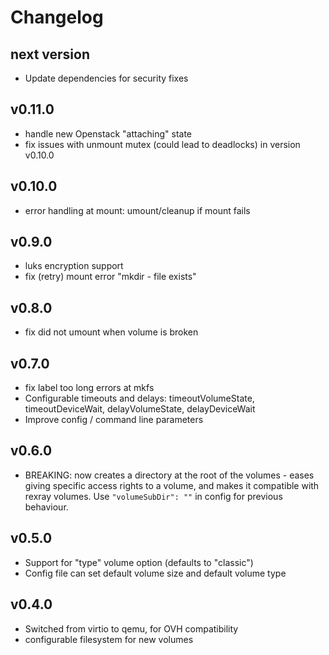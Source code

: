 # Changelog

## next version

* Update dependencies for security fixes

## v0.11.0

* handle new Openstack "attaching" state
* fix issues with unmount mutex (could lead to deadlocks) in version v0.10.0

## v0.10.0

* error handling at mount: umount/cleanup if mount fails

## v0.9.0

* luks encryption support
* fix (retry) mount error "mkdir - file exists"

## v0.8.0

* fix did not umount when volume is broken

## v0.7.0

* fix label too long errors at mkfs
* Configurable timeouts and delays: timeoutVolumeState, timeoutDeviceWait, delayVolumeState, delayDeviceWait
* Improve config / command line parameters

## v0.6.0

* BREAKING: now creates a directory at the root of the volumes - eases giving specific access rights to a volume, and makes it compatible with rexray volumes. Use `"volumeSubDir": ""` in config for previous behaviour.

## v0.5.0

* Support for "type" volume option (defaults to "classic")
* Config file can set default volume size and default volume type

## v0.4.0

* Switched from virtio to qemu, for OVH compatibility
* configurable filesystem for new volumes
